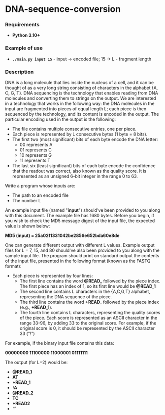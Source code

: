# DNA-sequence-conversion

### Requirements
- **Python 3.10+**

### Example of use
- **`./main.py input 15`** - input -> encoded file; 15 -> L - fragment length


### Description
DNA is a long molecule that lies inside the nucleus of a cell, and it can be thought of as a very long string consisting of characters in the alphabet {A, C, G, T}. DNA sequencing is the technology that enables reading from DNA molecules and converting them to strings on the output. We are interested in a technology that works in the following way: the DNA molecules in the input are fragmented into pieces of equal length L; each piece is then sequenced by the technology, and its content is encoded in the output. The particular encoding used in the output is the following:
- The file contains multiple consecutive entries, one per piece.
- Each piece is represented by L consecutive bytes (1 byte = 8 bits).
- The first two (most significant) bits of each byte encode the DNA letter:
  - 00 represents A
  - 01 represents C
  - 10 represents G
  - 11 represents T
- The last six (least significant) bits of each byte encode the confidence that the readout was correct, also known as the quality score. It is represented as an unsigned 6-bit integer in the range 0 to 63.

Write a program whose inputs are:
- The path to an encoded file
- The number L

An example input file (named "**input**") should've been provided to you along with this document. The example file has 1680 bytes.
Before you begin, if you wish to check the MD5 message digest of the input file, the expected value is shown below:

**MD5 (input) = 25a02f1331042be2856e652bda60e8de**

One can generate different output with different L values. Example output files for L = 7, 15, and 80 should've also been provided to you along with the sample input file.
The program should print on standard output the contents of the input file, presented in the following format (known as the FASTQ format):
- Each piece is represented by four lines:
  - The first line contains the word **@READ_** followed by the piece index. The
  first piece has an index of 1, so its first line would be **@READ_1**
  - The second line contains L characters in the {A,C,G,T} alphabet,
  representing the DNA sequence of the piece.
  - The third line contains the word **+READ_** followed by the piece index (e.g.,
  **+READ_1**).
  - The fourth line contains L characters, representing the quality scores of
  the piece. Each score is represented as an ASCII character in the range 33-96, by adding 33 to the original score. For example, if the original score is 0, it should be represented by the ASCII character 33 ("!")
  
For example, if the binary input file contains this data:

**00000000 11100000 11000001 01111111**
  
The output (for L=2) would be:
- **@READ_1**
- **AT**
- **+READ_1**
- **!A**
- **@READ_2** 
- **TC**
- **+READ2** 
- **"`**
